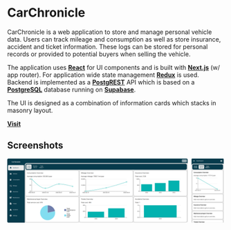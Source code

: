 
# CarChronicle

CarChronicle is a web application to store and manage personal vehicle data. Users can track mileage and consumption as well as store insurance, accident and ticket information. These logs can be stored for personal records or provided to potential buyers when selling the vehicle.

The application uses [**React**](https://react.dev/) for UI components and is built with [**Next.js**](https://nextjs.org/) (w/ app router). For application wide state management [**Redux**](https://redux.js.org/) is used. Backend is implemented as a [**PostgREST**](https://docs.postgrest.org/en/v12/) API which is based on a [**PostgreSQL**](https://www.postgresql.org/) database running on [**Supabase**](https://supabase.com/).

The UI is designed as a combination of information cards which stacks in masonry layout.

[**Visit**](https://carchronicleweb.vercel.app)

## Screenshots

![App Screenshot](public/ss.png)
